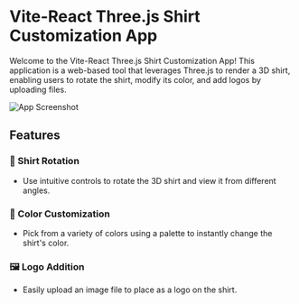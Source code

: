 # Vite-React Three.js Shirt Customization App

Welcome to the Vite-React Three.js Shirt Customization App! This application is a web-based tool that leverages Three.js to render a 3D shirt, enabling users to rotate the shirt, modify its color, and add logos by uploading files.

![App Screenshot](/path/to/screenshot.png)

## Features

### 🔄 Shirt Rotation
- Use intuitive controls to rotate the 3D shirt and view it from different angles.

### 🎨 Color Customization
- Pick from a variety of colors using a palette to instantly change the shirt's color.

### 🖼️ Logo Addition
- Easily upload an image file to place as a logo on the shirt.



